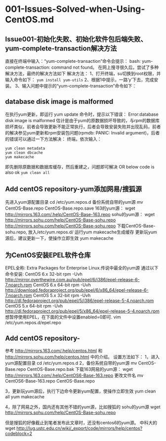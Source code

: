 # 001-Issues-Solved-when-Using-CentOS.md

## Issue001-初始化失败、初始化软件包后端失败、yum-complete-transaction解决方法
直接在终端中输入：“yum-complete-transaction”命令会提示：
bash: yum-complete-transaction: command not found。
在网上搜寻很久后，尝试了多种解决方法，最终的解决方法如下
解决方法：
1、打开终端，su切换到root权限，并输入命令如下：
`yum install yum-utils`
2、根据1中提示，一路‘y’下去，完成安装。
3、输入问题中提示的“yum-complete-transaction”命令如下：

## database disk image is malformed
在执行yum更新，即运行 yum update 命令时，提示以下错误：
Error:database disk image is malformed
估计是由于yum的原数据损坏导致的，与rpm的数据库损坏类似，前者会导致更新不能正常执行，后者会导致安装失败并出现乱码，前者的解决参见yum更新和rpm安装包问题(rpmdb: PANIC: Invalid argument)，后者的错误可以通过一下方法解决：
终端，依次输入：
```
yum clean metadata
yum clean dbcache
yum makecache
```
即先删除原数据和数据库缓存，然后重建之，问题即可解决
OR below code is also ok
`yum clean all` 

## Add centOS repository-yum添加网易/搜狐源
先进入yum源配置目录
cd /etc/yum.repos.d
备份系统自带的yum源
mv CentOS-Base.repo CentOS-Base.repo.save
163的yum源：
wget http://mirrors.163.com/.help/CentOS-Base-163.repo
sohu的yum源：
wget http://mirrors.sohu.com/help/CentOS-Base-sohu.repo
http://mirrors.sohu.com/help/CentOS-Base-sohu.repo
下载CentOS-Base-sohu.repo, 放入/etc/yum.repos.d/
运行yum makecache生成缓存
更新玩yum源后，建议更新一下，使操作立即生效
yum makecache
 
## 为CentOS安装EPEL软件仓库
EPEL全称: Extra Packages for Enterprise Linux.传说中最全的yum源
通过以下命令安装:
CentOS 6.x 32-bit
rpm -Uvh http://mirror.overthewire.com.au/pub/epel/6/i386/epel-release-6-7.noarch.rpm
CentOS 6.x 64-bit
rpm -Uvh http://download.fedoraproject.org/pub/epel/6/x86_64/epel-release-6-7.noarch.rpm
CentOS 5.x 32-bit
rpm -Uvh http://dl.fedoraproject.org/pub/epel/5/i386/epel-release-5-4.noarch.rpm
CentOS 5.x 64-bit
rpm -Uvh http://dl.fedoraproject.org/pub/epel/5/x86_64/epel-release-5-4.noarch.rpm
想暂停使用EPEL，在下面的文件中设置enabled=0即可.
vim /etc/yum.repos.d/epel.repo

## Add centOS repository-
参考 http://mirrors.163.com/.help/centos.html 和 http://mirrors.sohu.com/help/centos.html 中的介绍。
设置方法如下：
1，进入yum源配置目录
cd /etc/yum.repos.d
2，备份系统自带的yum源
mv CentOS-Base.repo CentOS-Base.repo.bak
下载163网易的yum源：
wget http://mirrors.163.com/.help/CentOS6-Base-163.repo
更改文件名
mv CentOS6-Base-163.repo CentOS-Base.repo

3，更新玩yum源后，执行下边命令更新yum配置，使操作立即生效
yum clean all
yum makecache

4，除了网易之外，国内还有其他不错的yum源，比如搜狐的
sohu的yum源
wget http://mirrors.sohu.com/help/CentOS-Base-sohu.repo

但是搜狐的好像截止到笔者发布此文章时，还没有centos6的yum源。
中科大的
wget http://lug.ustc.edu.cn/wiki/_export/code/mirrors/help/centos?codeblock=2
